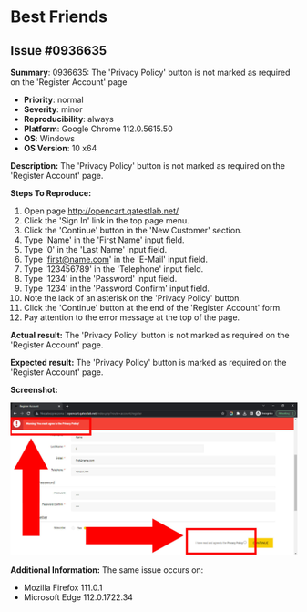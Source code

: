 # Best Friends

## Issue #0936635

**Summary**: 0936635: The 'Privacy Policy' button is not marked as required on the 'Register Account' page

- **Priority**: normal
- **Severity**: minor
- **Reproducibility**: always
- **Platform**: Google Chrome 112.0.5615.50
- **OS**: Windows
- **OS Version**: 10 x64

**Description:** The 'Privacy Policy' button is not marked as required on the 'Register Account' page.

**Steps To Reproduce:**

1. Open page http://opencart.qatestlab.net/
2. Click the 'Sign In' link in the top page menu.
3. Click the 'Continue' button in the 'New Customer' section.
4. Type 'Name' in the 'First Name' input field.
5. Type '0' in the 'Last Name' input field.
6. Type 'first@name.com' in the 'E-Mail' input field.
7. Type '123456789' in the 'Telephone' input field.
8. Type '1234' in the 'Password' input field.
9. Type '1234' in the 'Password Confirm' input field.
10. Note the lack of an asterisk on the 'Privacy Policy' button.
11. Click the 'Continue' button at the end of the 'Register Account' form.
12. Pay attention to the error message at the top of the page.

**Actual result:** The 'Privacy Policy' button is not marked as required on the 'Register Account' page.

**Expected result:** The 'Privacy Policy' button is marked as required on the 'Register Account' page.

**Screenshot:**

![0936635](0936635.jpg)

**Additional Information:** The same issue occurs on:

- Mozilla Firefox 111.0.1
- Microsoft Edge 112.0.1722.34
